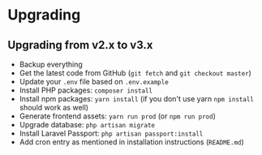 # Upgrading

## Upgrading from v2.x to v3.x
+ Backup everything
+ Get the latest code from GitHub (`git fetch` and `git checkout master`)
+ Update your `.env` file based on `.env.example`
+ Install PHP packages: `composer install`
+ Install npm packages: `yarn install` (if you don't use yarn `npm install` should work as well)
+ Generate frontend assets: `yarn run prod` (or `npm run prod`)
+ Upgrade database: `php artisan migrate`
+ Install Laravel Passport: `php artisan passport:install`
+ Add cron entry as mentioned in installation instructions (`README.md`)
